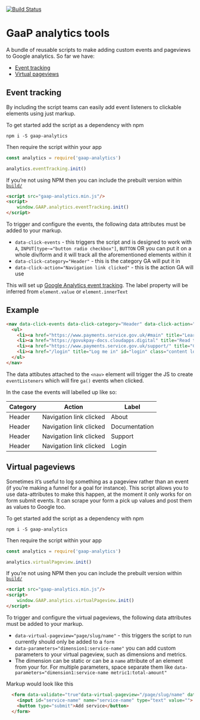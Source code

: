 [![Build Status](https://travis-ci.org/alphagov/gaap-analytics.svg?branch=master)](https://travis-ci.org/alphagov/gaap-analytics)

# GaaP analytics tools

A bundle of reusable scripts to make adding custom events and pageviews to Google analytics. So far we have:

- [Event tracking](#event-tracking)
- [Virtual pageviews](#virtual-pageviews)

## Event tracking
By including the script teams can easily add event listeners to clickable elements using just markup.

To get started add the script as a dependency with npm

`npm i -S gaap-analytics`

Then require the script within your app
``` js
const analytics = require('gaap-analytics')

analytics.eventTracking.init()
```

If you’re not using NPM then you can include the prebuilt version within [`build/`](https://github.com/alphagov/gaap-analytics/tree/master/build)
``` html
<script src="gaap-analytics.min.js"/>
<script>
    window.GAAP.analytics.eventTracking.init()
</script>
```

To trigger and configure the events, the following data attributes must be added to your markup.

- `data-click-events` - this triggers the script and is designed to work with `A`, `INPUT[type~="button radio checkbox"]`, `BUTTON`
OR you can put it on a whole div/form and it will track all the aforementioned elements within it
- `data-click-category="Header"` - this is the category GA will put it in
- `data-click-action="Navigation link clicked"` - this is the action GA will use

This will set up [Google Analytics event tracking](https://developers.google.com/analytics/devguides/collection/analyticsjs/events). The label property will be inferred from `element.value` or `element.innerText`

## Example

``` html
<nav data-click-events data-click-category="Header" data-click-action="Navigation link clicked">
  <ul>
    <li><a href="https://www.payments.service.gov.uk/#main" title="Learn more about GOV.UK Pay">About</a></li>
    <li><a href="https://govukpay-docs.cloudapps.digital" title="Read the GOV.UK Pay Documentation">Documentation</a></li>
    <li><a href="https://www.payments.service.gov.uk/support/" title="Contact the GOV.UK Pay Team">Support</a></li>
    <li><a href="/login" title="Log me in" id="login" class="content login active">Sign in</a></li>
  </ul>
</nav>
```

The data attibutes attached to the `<nav>` element will trigger the JS to create
`eventListeners` which will fire `ga()` events when clicked.

In the case the events will labelled up like so:

Category | Action | Label
---------|--------|------
Header | Navigation link clicked | About
Header | Navigation link clicked | Documentation
Header | Navigation link clicked | Support
Header | Navigation link clicked | Login

## Virtual pageviews

Sometimes it’s useful to log something as a pageview rather than an event (if you’re making a funnel for a goal for instance). This script allows you to use data-attributes to make this happen, at the moment it only works for on form submit events. It can scrape your form a pick up values and post them as values to Google too.

To get started add the script as a dependency with npm

`npm i -S gaap-analytics`

Then require the script within your app
``` js
const analytics = require('gaap-analytics')

analytics.virtualPageview.init()
```

If you’re not using NPM then you can include the prebuilt version within [`build/`](https://github.com/alphagov/gaap-analytics/tree/master/build)
``` html
<script src="gaap-analytics.min.js"/>
<script>
    window.GAAP.analytics.virtualPageview.init()
</script>
```

To trigger and configure the virtual pageviews, the following data attributes must be added to your markup.

- `data-virtual-pageview="page/slug/name"` - this triggers the script to run currently should only be added to a `form`
- `data-parameters="dimension1:service-name"` you can add custom parameters to your virtual pageview, such as dimensions and metrics.
- The dimension can be static or can be a `name` attribute of an element from your for.
For multiple parameters, space separate them like `data-parameters="dimension1:service-name metric1:total-amount"`

Markup would look like this

``` html
  <form data-validate="true"data-virtual-pageview="/page/slug/name" data-dimensions="dimension1:service-name">
    <input id="service-name" name="service-name" type="text" value="">
    <button type="submit">Add service</button>
  </form>
```
